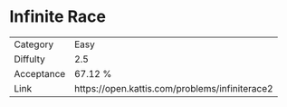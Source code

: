 # Infinite Race

<table>
    <tr>
        <td>Category</td>
        <td>Easy</td>
    </tr>
    <tr>
        <td>Diffulty</td>
        <td>2.5</td>
    </tr>
    <tr>
        <td>Acceptance</td>
        <td>67.12 %</td>
    </tr>
    <tr>
        <td>Link</td>
        <td>https://open.kattis.com/problems/infiniterace2</td>
    </tr>
</table>